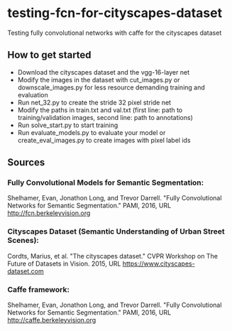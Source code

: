 # testing-fcn-for-cityscapes-dataset
Testing fully convolutional networks with caffe for the cityscapes dataset

## How to get started
- Download the cityscapes dataset and the vgg-16-layer net
- Modify the images in the dataset with cut_images.py or downscale_images.py for less resource demanding training and evaluation
- Run net_32.py to create the stride 32 pixel stride net
- Modify the paths in train.txt and val.txt (first line: path to training/validation images, second line: path to annotations)
- Run solve_start.py to start training
- Run evaluate_models.py to evaluate your model or create_eval_images.py	to create images with pixel label ids


## Sources

### Fully Convolutional Models for Semantic Segmentation:
Shelhamer, Evan, Jonathon Long, and Trevor Darrell. "Fully Convolutional Networks for
Semantic Segmentation." PAMI, 2016, URL http://fcn.berkeleyvision.org

### Cityscapes Dataset (Semantic Understanding of Urban Street Scenes):
Cordts, Marius, et al. "The cityscapes dataset." CVPR Workshop on The Future of Datasets
in Vision. 2015, URL https://www.cityscapes-dataset.com

### Caffe framework:
Shelhamer, Evan, Jonathon Long, and Trevor Darrell. "Fully Convolutional Networks for
Semantic Segmentation." PAMI, 2016, URL http://caffe.berkeleyvision.org
